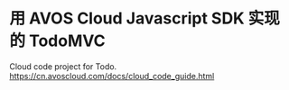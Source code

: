 # 用 AVOS Cloud Javascript SDK 实现的 TodoMVC

Cloud code project for Todo. https://cn.avoscloud.com/docs/cloud_code_guide.html
